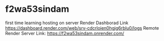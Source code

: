 # f2wa53sindam
first time learning hosting on server
Render Dashborad Link https://dashboard.render.com/web/srv-cdcrloien0hgjg6rblu0/logs
Remote Render Server Link: https://f2wa53sindam.onrender.com/